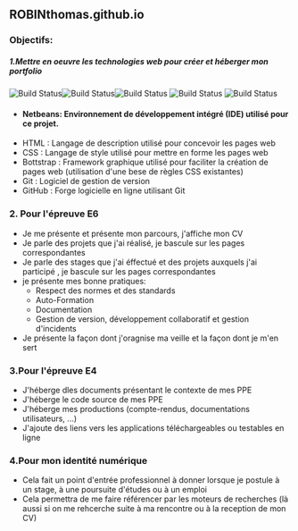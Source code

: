 ## ROBINthomas.github.io

### Objectifs:
##### 1.Mettre en oeuvre les technologies web pour créer et héberger mon portfolio
![Build Status](https://upload.wikimedia.org/wikipedia/commons/thumb/9/98/Apache_NetBeans_Logo.svg/langfr-110px-Apache_NetBeans_Logo.svg.png)![Build Status](https://upload.wikimedia.org/wikipedia/commons/thumb/6/61/HTML5_logo_and_wordmark.svg/langfr-130px-HTML5_logo_and_wordmark.svg.png)![Build Status](https://upload.wikimedia.org/wikipedia/commons/thumb/d/d5/CSS3_logo_and_wordmark.svg/langfr-130px-CSS3_logo_and_wordmark.svg.png) ![Build Status](https://upload.wikimedia.org/wikipedia/commons/thumb/b/b2/Bootstrap_logo.svg/langfr-220px-Bootstrap_logo.svg.png) ![Build Status](https://git-scm.com/images/logos/downloads/Git-Icon-1788C.png)
 - #### Netbeans: Environnement de développement intégré (IDE) utilisé pour ce projet.
 - HTML : Langage de description utilisé pour concevoir les pages web
 - CSS : Langage de style utilisé pour mettre en forme les pages web
 - Bottstrap : Framework graphique utilisé pour faciliter la création de pages web (utilisation d'une bese de règles CSS existantes)
 - Git : Logiciel de gestion de version
 - GitHub : Forge logicielle en ligne utilisant Git

### 2. Pour l'épreuve E6

 - Je me présente et présente mon parcours, j'affiche mon CV
 - Je parle des projets que j'ai réalisé, je bascule sur les pages correspondantes
 - Je parle des stages que j'ai éffectué et des projets auxquels j'ai participé , je bascule sur les pages correspondantes
 - je présente mes bonne pratiques:
   - Respect des normes et des standards
   - Auto-Formation
   - Documentation
   - Gestion de version, développement collaboratif et gestion d'incidents
 - Je présente la façon dont j'oragnise ma veille et la façon dont je m'en sert

### 3.Pour l'épreuve E4
 - J'héberge dles documents présentant le contexte de mes PPE
 - J'héberge le code source de mes PPE
 - J'héberge mes productions (compte-rendus, documentations utilisateurs, ...)
 - J'ajoute des liens vers les applications téléchargeables ou testables en ligne

### 4.Pour mon identité numérique

 - Cela fait un point d'entrée professionnel à donner lorsque je postule à un stage, à une poursuite d'études ou à un emploi
 - Cela permettra de me faire référencer par les moteurs de recherches (là aussi si on me rehcerche suite à ma rencontre ou à la reception de mon CV)



